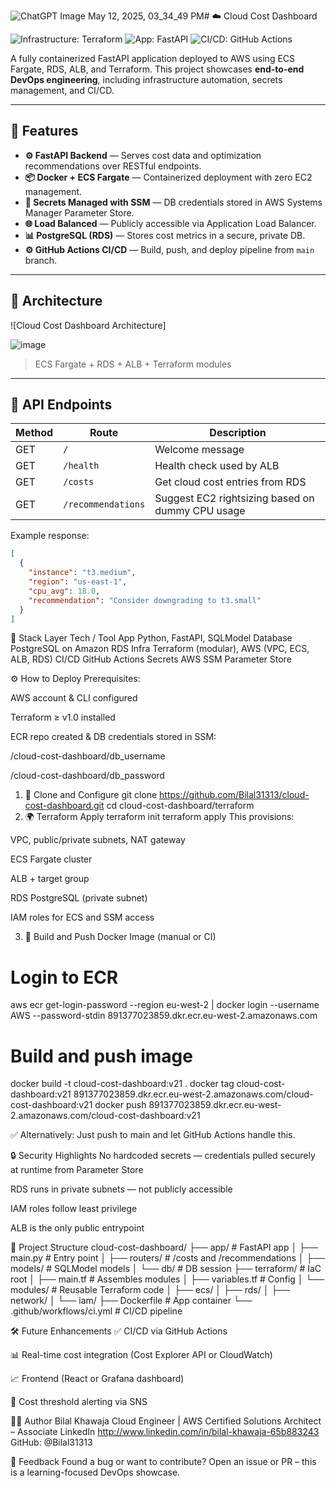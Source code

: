 ![ChatGPT Image May 12, 2025, 03_34_49 PM](https://github.com/user-attachments/assets/42ffaed4-84d0-4a4b-9fcc-25687a72d780)# ☁️ Cloud Cost Dashboard

![Infrastructure: Terraform](https://img.shields.io/badge/infrastructure-terraform-623CE4?logo=terraform)
![App: FastAPI](https://img.shields.io/badge/backend-fastapi-009688?logo=fastapi)
![CI/CD: GitHub Actions](https://img.shields.io/badge/ci/cd-github%20actions-blue?logo=githubactions)

A fully containerized FastAPI application deployed to AWS using ECS Fargate, RDS, ALB, and Terraform. This project showcases **end-to-end DevOps engineering**, including infrastructure automation, secrets management, and CI/CD.

---

## 🚀 Features

- **⚙️ FastAPI Backend** — Serves cost data and optimization recommendations over RESTful endpoints.
- **📦 Docker + ECS Fargate** — Containerized deployment with zero EC2 management.
- **🔐 Secrets Managed with SSM** — DB credentials stored in AWS Systems Manager Parameter Store.
- **🌐 Load Balanced** — Publicly accessible via Application Load Balancer.
- **📊 PostgreSQL (RDS)** — Stores cost metrics in a secure, private DB.
- **⚙️ GitHub Actions CI/CD** — Build, push, and deploy pipeline from `main` branch.

---

## 🧱 Architecture

![Cloud Cost Dashboard Architecture]

![image](https://github.com/user-attachments/assets/9e137745-cd7b-4533-87d1-5d6a9f2f0794)


> ECS Fargate + RDS + ALB + Terraform modules

---

## 📡 API Endpoints

| Method | Route                | Description                              |
|--------|----------------------|------------------------------------------|
| GET    | `/`                  | Welcome message                          |
| GET    | `/health`            | Health check used by ALB                 |
| GET    | `/costs`             | Get cloud cost entries from RDS          |
| GET    | `/recommendations`   | Suggest EC2 rightsizing based on dummy CPU usage |

Example response:
```json
[
  {
    "instance": "t3.medium",
    "region": "us-east-1",
    "cpu_avg": 18.0,
    "recommendation": "Consider downgrading to t3.small"
  }
]
```
🧪 Stack
Layer	Tech / Tool
App	Python, FastAPI, SQLModel
Database	PostgreSQL on Amazon RDS
Infra	Terraform (modular), AWS (VPC, ECS, ALB, RDS)
CI/CD	GitHub Actions
Secrets	AWS SSM Parameter Store

⚙️ How to Deploy
Prerequisites:

AWS account & CLI configured

Terraform ≥ v1.0 installed

ECR repo created & DB credentials stored in SSM:

/cloud-cost-dashboard/db_username

/cloud-cost-dashboard/db_password

1. 📁 Clone and Configure
git clone https://github.com/Bilal31313/cloud-cost-dashboard.git
cd cloud-cost-dashboard/terraform
2. 🌍 Terraform Apply
terraform init
terraform apply
This provisions:

VPC, public/private subnets, NAT gateway

ECS Fargate cluster

ALB + target group

RDS PostgreSQL (private subnet)

IAM roles for ECS and SSM access

3. 🐳 Build and Push Docker Image (manual or CI)
# Login to ECR
aws ecr get-login-password --region eu-west-2 | docker login --username AWS --password-stdin 891377023859.dkr.ecr.eu-west-2.amazonaws.com

# Build and push image
docker build -t cloud-cost-dashboard:v21 .
docker tag cloud-cost-dashboard:v21 891377023859.dkr.ecr.eu-west-2.amazonaws.com/cloud-cost-dashboard:v21
docker push 891377023859.dkr.ecr.eu-west-2.amazonaws.com/cloud-cost-dashboard:v21

✅ Alternatively: Just push to main and let GitHub Actions handle this.

🔒 Security Highlights
No hardcoded secrets — credentials pulled securely at runtime from Parameter Store

RDS runs in private subnets — not publicly accessible

IAM roles follow least privilege

ALB is the only public entrypoint

🧱 Project Structure
cloud-cost-dashboard/
├── app/               # FastAPI app
│   ├── main.py        # Entry point
│   ├── routers/       # /costs and /recommendations
│   ├── models/        # SQLModel models
│   └── db/            # DB session
├── terraform/         # IaC root
│   ├── main.tf        # Assembles modules
│   ├── variables.tf   # Config
│   └── modules/       # Reusable Terraform code
│       ├── ecs/
│       ├── rds/
│       ├── network/
│       └── iam/
├── Dockerfile         # App container
└── .github/workflows/ci.yml # CI/CD pipeline

🛠️ Future Enhancements
✅ CI/CD via GitHub Actions

📊 Real-time cost integration (Cost Explorer API or CloudWatch)

📈 Frontend (React or Grafana dashboard)

🔔 Cost threshold alerting via SNS

👨‍💻 Author
Bilal Khawaja
Cloud Engineer | AWS Certified Solutions Architect – Associate
LinkedIn http://www.linkedin.com/in/bilal-khawaja-65b883243
GitHub: @Bilal31313

💬 Feedback
Found a bug or want to contribute?
Open an issue or PR – this is a learning-focused DevOps showcase.

